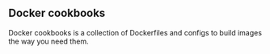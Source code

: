 ## Docker cookbooks
Docker cookbooks is a collection of Dockerfiles and configs to build images the way you need them.



